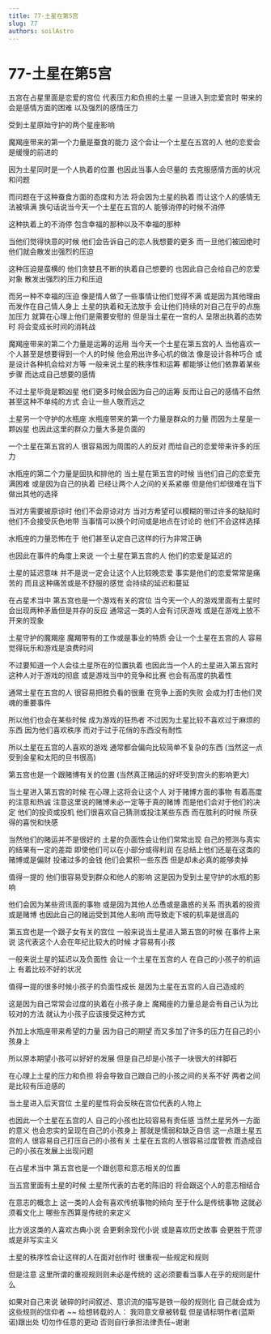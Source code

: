```yaml
---
title: 77-土星在第5宫
slug: 77
authors: soilAstro
---
```


# 77-土星在第5宫
五宫在占星里面是恋爱的宫位
代表压力和负担的土星
一旦进入到恋爱宫时
带来的会是感情方面的困难
以及强烈的感情压力

受到土星原始守护的两个星座影响

魔羯座带来的第一个力量是蚕食的能力
这个会让一个土星在五宫的人
他的恋爱会是缓慢的前进的

因为土星同时是一个人执着的位置
也因此当事人会尽量的
去克服感情方面的状况和问题

而问题在于这种蚕食方面的态度和方法
将会因为土星的执着
而让这个人的感情无法被填满
换句话说当今天一个土星在五宫的人
能够消停的时候不消停

这种执着上的不消停
包含幸福的那种以及不幸福的那种

当他们觉得快意的时候
他们会告诉自己的恋人我想要的更多
而一旦他们被回绝时他们就会散发出强烈的压迫

这种压迫是蛮横的
他们贪婪且不断的执着自己想要的
也因此自己会给自己的恋爱对象
散发出强烈的压力和压迫

而另一种不幸福的压迫
像是情人做了一些事情让他们觉得不满
或是因为其他理由而发作在自己情人身上
土星的执着和无法放手
会让他们持续的对自己在乎的点施加压力
就算在心理上他们是需要安慰的
但是当土星在一宫的人
呈限出执着的态势时
将会变成长时间的消耗战

魔羯座带来的第二个力量是运筹的运用
当今天一个土星在第五宫的人
当他喜欢一个人甚至是想要得到一个人的时候
他会用出许多心机的做法
像是设计各种巧合
或是设计各种机会给对方等
一般来说土星的秩序性和运筹
都能够让他们依靠着某些步骤
而达成自己想要的感情

不过土星毕竟是颗凶星
他们更多时候会因为自己的运筹
反而让自己的感情不自然
甚至这种不单纯的方式
会让一些人敬而远之

土星另一个守护的水瓶座
水瓶座带来的第一个力量是群众的力量
而因为土星是一颗凶星
也因此这里的群众力量大多是负面的

一个土星在第五宫的人
很容易因为周围的人的反对
而给自己的恋爱带来许多的压力

水瓶座的第二个力量是固执和排他的
当土星在第五宫的时候
当他们自己的恋爱充满困难
或是因为自己的执着
已经让两个人之间的关系紧绷
但是他们却很难在当下做出其他的选择

当对方需要被原谅时
他们不会原谅对方
当对方希望可以模糊的带过许多的缺陷时
他们不会接受灰色地带
当事情可以换个时间或是地点在讨论的
他们不会这样选择

水瓶座的力量恐怖在于
他们甚至认定自己这样的行为非常正确

也因此在事件的角度上来说
一个土星在第五宫的人
他们的恋爱是延迟的

土星的延迟意味
并不是说一定会让这个人比较晚恋爱
事实是他们的恋爱常常是痛苦的
而且这种痛苦或是不舒服的感觉
会持续的延迟和蔓延

在占星术当中
第五宫也是一个游戏有关的宫位
当今天一个人的游戏里面有土星时
会出现两种矛盾但是并存的反应
通常这一类的人会有讨厌游戏
或是在游戏上放不开来的现象

土星守护的魔羯座
魔羯带有的工作或是事业的特质
会让一个土星在五宫的人
容易觉得玩乐和游戏是浪费时间

不过要知道一个人会往土星所在的位置执着
也因此当一个人的土星进入第五宫时
这种人对于游戏的彻底
或是游戏当中的竞争和比赛
也会有高度的执着性

通常土星在五宫的人
很容易把胜负看的很重
在竞争上面的失败
会成为打击他们灵魂的重要事件

所以他们也会在某些时候
成为游戏的狂热者
不过因为土星比较不喜欢过于麻烦的东西
因为他们喜欢秩序
而对于过于花俏的东西没有耐性

所以土星在五宫的人喜欢的游戏
通常都会偏向比较简单不复杂的东西
(当然这一点受到金星和太阳的旦书很高)

第五宫也是一个跟赌博有关的位置
(当然真正赌运的好坏受到宫头的影响更大)

当土星进入第五宫的时候
在心理上这将会让这个人
对于赌博方面的事物
有着高度的注意和热诚
注意这里说的赌博未必一定等于真的赌博
而是他们会对于他们的决定
他们的投资或投机
他们很喜欢自己猜测或投注某些东西
而在胜利的时候
所获得的喜悦和快感

当然他们的赌运并不是很好的
土星的负面性会让他们常常出现
自己的预测与真实的结果有一定的差距
即使他们可以在小部分或得利润
在总结上他们还是在这类的赌博或是偏财
投诸过多的金钱
他们会累积一些东西
但是却未必真的能够卖掉

值得一提的
他们很容易受到群众和他人的影响
这是因为受到土星守护的水瓶的影响

他们会因为某些资讯面的事物
或是因为其他人怂恿或是蛊惑的关系
而执着的投资或是赌博
也因此自己的赌运受到其他人影响
而导致走下坡的机率是很高的

第五宫也是一个跟子女有关的宫位
一般来说当土星进入第五宫的时候
在事件上来说
这代表这个人会在年纪比较大的时候
才容易有小孩

一般来说土星的延迟以及负面性
会让一个土星在五宫的人
在自己的小孩子的机运上
有着比较不好的状况

值得一提的很多时候小孩子的负面性成长
是因为土星在五宫的人自己造成的

这是因为自己常常会过度的执着在小孩子身上
魔羯座的力量总是会有自己认为比较对的方法
就认为小孩子应该接受这种方式

外加上水瓶座带来希望的力量
因为自己的期望
而又多加了许多的压力在自己的小孩身上

所以原本期望小孩可以好好的发展
但是自己却是小孩子一块很大的绊脚石

在心理上土星的压力和负担
将会导致自己跟自己的小孩之间的关系不好
两者之间是比较有压迫感的

当土星进入后天宫位
土星的星性将会反映在宫位代表的人物上

也因此一个土星在五宫的人
自己的小孩也比较容易有责任感
当然土星另外一方面的意义
也会忠实的呈现在自己的小孩身上
那就是懦弱和缺乏自信
这一点跟土星五宫的人
很容易自己打压自己的小孩有关
土星在五宫的人很容易过度管教
而造成自己的小孩在发展上出现问题

在占星术当中
第五宫也是一个跟创意和意志相关的位置

当五宫里面有土星的时候
土星所代表的古老的陈旧的
将会跟这个人的意志相结合

在意志的概念上
这一类的人会有喜欢传统事物的倾向
至于什么是传统事物
这就必须看文化上
哪些东西算是传统的来定义

比方说这类的人喜欢古典小说
会更剩余现代小说
或是喜欢历史故事
会更胜于荒谬或是非写实主义

土星的秩序性会让这样的人在面对创作时
很重视一些规定和规则

但是注意
这里所谓的重视规则则未必是传统的
这必须要看当事人在乎的规则是什么

如果对自己来说
破碎的时间叙述、意识流的描写是铁一般的规则化
自己就会成为这些规则的信仰者
~~
给想转载的人：
我同意文章被转载
但是请标明作者(蓝斯诺)跟出处
切勿作任意的更动
否则自行承担法律责任~谢谢

 
  